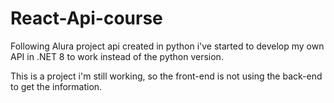 # React-Api-course

Following Alura project api created in python i've started to develop my own API in .NET 8 to work instead of the python version.

This is a project i'm still working, so the front-end is not using the back-end to get the information.
